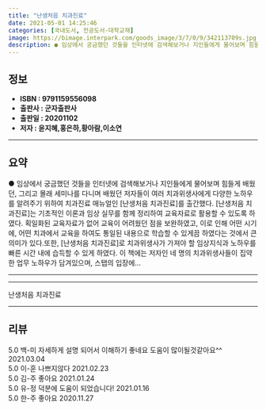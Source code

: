```yaml
---
title: "난생처음 치과진료"
date: 2021-05-01 14:25:46
categories: [국내도서, 전공도서-대학교재]
image: https://bimage.interpark.com/goods_image/3/7/0/9/342113709s.jpg
description: ● 임상에서 궁금했던 것들을 인터넷에 검색해보거나 지인들에게 물어보며 힘들게 배웠던, 그리고 몰래 세미나를 다니며 배웠던 저자들이 여러 치과위생사에게 다양한 노하우를 알려주기 위하여 치과진료 매뉴얼인 [난생처음 치과진료]를 출간했다. [난생처음 치과진료]는 기초적인 이론과 임상 실무를
---
```


## **정보**

- **ISBN : 9791159556098**
- **출판사 : 군자출판사**
- **출판일 : 20201102**
- **저자 : 윤지혜,홍은하,황아람,이소연**

------



## **요약**

●  임상에서 궁금했던 것들을 인터넷에 검색해보거나 지인들에게 물어보며 힘들게 배웠던, 그리고 몰래 세미나를 다니며 배웠던 저자들이 여러 치과위생사에게 다양한 노하우를 알려주기 위하여 치과진료 매뉴얼인 [난생처음 치과진료]를 출간했다. [난생처음 치과진료]는 기초적인 이론과 임상 실무를 함께 정리하여 교육자료로 활용할 수 있도록 하였다. 획일화된 교육자료가 없어 교육이 어려웠던 점을 보완하였고, 이로 인해 어떤 시기에, 어떤 치과에서 교육을 하여도 통일된 내용으로 학습할 수 있게끔 하였다는 것에서 큰 의미가 있다.또한, [난생처음 치과진료]로 치과위생사가 가져야 할 임상지식과 노하우를 빠른 시간 내에 습득할 수 있게 하였다. 이 책에는 저자인 네 명의 치과위생사들이 집약한 업무 노하우가 담겨있으며, 스탭의 입장에...

------



------


난생처음 치과진료 

------


## **리뷰** 

5.0 백-미 자세하게 설명 되어서 이해하기 좋네요 도움이 많이될것같아요^^ 2021.03.04 <br/>5.0 이-훈 나쁘지않다 2021.02.23 <br/>5.0 김-주 좋아요 2021.01.24 <br/>5.0 유-정 덕분에 도움이 되었습니다! 2021.01.16 <br/>5.0 한-주 좋아요 2020.11.27 <br/>